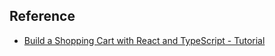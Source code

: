 ## Reference

- [Build a Shopping Cart with React and TypeScript - Tutorial
  ](https://www.youtube.com/watch?v=sfmL6bGbiN8&list=PLGk6-UFPJT2Uyjc2VnkU4sUF6wrdeOhbM&index=27)
